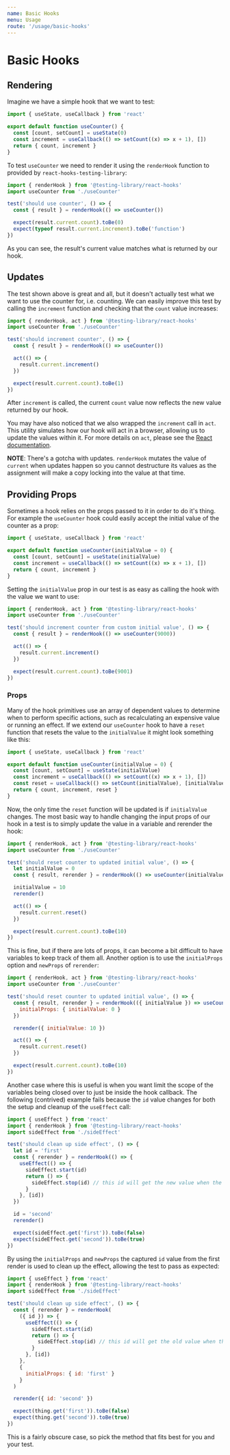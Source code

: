 ```yaml
---
name: Basic Hooks
menu: Usage
route: '/usage/basic-hooks'
---
```


# Basic Hooks

## Rendering

Imagine we have a simple hook that we want to test:

```js
import { useState, useCallback } from 'react'

export default function useCounter() {
  const [count, setCount] = useState(0)
  const increment = useCallback(() => setCount((x) => x + 1), [])
  return { count, increment }
}
```

To test `useCounter` we need to render it using the `renderHook` function to provided by
`react-hooks-testing-library`:

```js
import { renderHook } from '@testing-library/react-hooks'
import useCounter from './useCounter'

test('should use counter', () => {
  const { result } = renderHook(() => useCounter())

  expect(result.current.count).toBe(0)
  expect(typeof result.current.increment).toBe('function')
})
```

As you can see, the result's current value matches what is returned by our hook.

## Updates

The test shown above is great and all, but it doesn't actually test what we want to use the counter
for, i.e. counting. We can easily improve this test by calling the `increment` function and checking
that the `count` value increases:

```js
import { renderHook, act } from '@testing-library/react-hooks'
import useCounter from './useCounter'

test('should increment counter', () => {
  const { result } = renderHook(() => useCounter())

  act(() => {
    result.current.increment()
  })

  expect(result.current.count).toBe(1)
})
```

After `increment` is called, the current `count` value now reflects the new value returned by our
hook.

You may have also noticed that we also wrapped the `increment` call in `act`. This utility simulates
how our hook will act in a browser, allowing us to update the values within it. For more details on
`act`, please see the [React documentation](https://fb.me/react-wrap-tests-with-act).

**NOTE**: There's a gotcha with updates. `renderHook` mutates the value of `current` when updates
happen so you cannot destructure its values as the assignment will make a copy locking into the
value at that time.

## Providing Props

Sometimes a hook relies on the props passed to it in order to do it's thing. For example the
`useCounter` hook could easily accept the initial value of the counter as a prop:

```js
import { useState, useCallback } from 'react'

export default function useCounter(initialValue = 0) {
  const [count, setCount] = useState(initialValue)
  const increment = useCallback(() => setCount((x) => x + 1), [])
  return { count, increment }
}
```

Setting the `initialValue` prop in our test is as easy as calling the hook with the value we want to
use:

```js
import { renderHook, act } from '@testing-library/react-hooks'
import useCounter from './useCounter'

test('should increment counter from custom initial value', () => {
  const { result } = renderHook(() => useCounter(9000))

  act(() => {
    result.current.increment()
  })

  expect(result.current.count).toBe(9001)
})
```

### Props

Many of the hook primitives use an array of dependent values to determine when to perform specific
actions, such as recalculating an expensive value or running an effect. If we extend our
`useCounter` hook to have a `reset` function that resets the value to the `initialValue` it might
look something like this:

```js
import { useState, useCallback } from 'react'

export default function useCounter(initialValue = 0) {
  const [count, setCount] = useState(initialValue)
  const increment = useCallback(() => setCount((x) => x + 1), [])
  const reset = useCallback(() => setCount(initialValue), [initialValue])
  return { count, increment, reset }
}
```

Now, the only time the `reset` function will be updated is if `initialValue` changes. The most basic
way to handle changing the input props of our hook in a test is to simply update the value in a
variable and rerender the hook:

```js
import { renderHook, act } from '@testing-library/react-hooks'
import useCounter from './useCounter'

test('should reset counter to updated initial value', () => {
  let initialValue = 0
  const { result, rerender } = renderHook(() => useCounter(initialValue))

  initialValue = 10
  rerender()

  act(() => {
    result.current.reset()
  })

  expect(result.current.count).toBe(10)
})
```

This is fine, but if there are lots of props, it can become a bit difficult to have variables to
keep track of them all. Another option is to use the `initialProps` option and `newProps` of
`rerender`:

```js
import { renderHook, act } from '@testing-library/react-hooks'
import useCounter from './useCounter'

test('should reset counter to updated initial value', () => {
  const { result, rerender } = renderHook(({ initialValue }) => useCounter(initialValue), {
    initialProps: { initialValue: 0 }
  })

  rerender({ initialValue: 10 })

  act(() => {
    result.current.reset()
  })

  expect(result.current.count).toBe(10)
})
```

Another case where this is useful is when you want limit the scope of the variables being closed
over to just be inside the hook callback. The following (contrived) example fails because the `id`
value changes for both the setup and cleanup of the `useEffect` call:

```js
import { useEffect } from 'react'
import { renderHook } from '@testing-library/react-hooks'
import sideEffect from './sideEffect'

test('should clean up side effect', () => {
  let id = 'first'
  const { rerender } = renderHook(() => {
    useEffect(() => {
      sideEffect.start(id)
      return () => {
        sideEffect.stop(id) // this id will get the new value when the effect is cleaned up
      }
    }, [id])
  })

  id = 'second'
  rerender()

  expect(sideEffect.get('first')).toBe(false)
  expect(sideEffect.get('second')).toBe(true)
})
```

By using the `initialProps` and `newProps` the captured `id` value from the first render is used to
clean up the effect, allowing the test to pass as expected:

```js
import { useEffect } from 'react'
import { renderHook } from '@testing-library/react-hooks'
import sideEffect from './sideEffect'

test('should clean up side effect', () => {
  const { rerender } = renderHook(
    ({ id }) => {
      useEffect(() => {
        sideEffect.start(id)
        return () => {
          sideEffect.stop(id) // this id will get the old value when the effect is cleaned up
        }
      }, [id])
    },
    {
      initialProps: { id: 'first' }
    }
  )

  rerender({ id: 'second' })

  expect(thing.get('first')).toBe(false)
  expect(thing.get('second')).toBe(true)
})
```

This is a fairly obscure case, so pick the method that fits best for you and your test.
